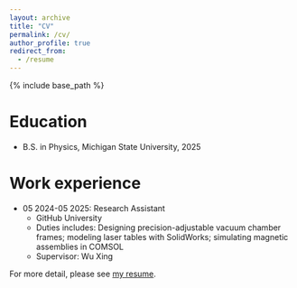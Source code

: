 ```yaml
---
layout: archive
title: "CV"
permalink: /cv/
author_profile: true
redirect_from:
  - /resume
---
```


{% include base_path %}

Education
======

* B.S. in Physics, Michigan State University, 2025 

Work experience
======
* 05 2024-05 2025: Research Assistant
  * GitHub University
  * Duties includes: Designing precision-adjustable vacuum chamber frames; modeling laser tables with SolidWorks; simulating magnetic assemblies in COMSOL
  * Supervisor: Wu Xing

For more detail, please see [my resume](/resume.pdf).
